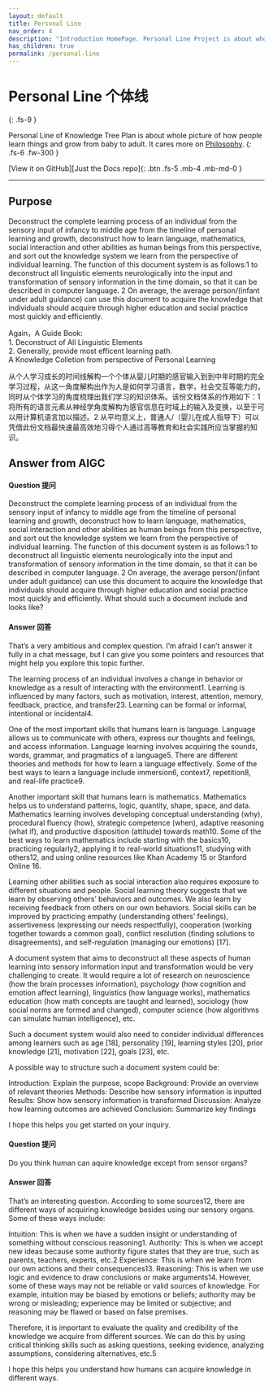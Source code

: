 ```yaml
---
layout: default
title: Personal Line
nav_order: 4
description: "Introduction HomePage. Personal Line Project is about whole picture of how people learn things and grow from baby to adult. It will foucs on Philosophy Part."
has_children: true
permalink: /personal-line
---
```


# Personal Line 个体线
{: .fs-9 }

Personal Line of Knowledge Tree Plan is about whole picture of how people learn things and grow from baby to adult. It cares more on [Philosophy]. 
{: .fs-6 .fw-300 }


[View it on GitHub][Just the Docs repo]{: .btn .fs-5 .mb-4 .mb-md-0 }

---
## Purpose


Deconstruct the complete learning process of an individual from the sensory input of infancy to middle age from the timeline of personal learning and growth, deconstruct how to learn language, mathematics, social interaction and other abilities as human beings from this perspective, and sort out the knowledge system we learn from the perspective of individual learning. The function of this document system is as follows:1 to deconstruct all linguistic elements neurologically into the input and transformation of sensory information in the time domain, so that it can be described in computer language. 2 On average, the average person/(infant under adult guidance) can use this document to acquire the knowledge that individuals should acquire through higher education and social practice most quickly and efficiently.

Again，A Guide Book: <br/>   1. Deconstruct of All Linguistic Elements <br/>2.  Generally, provide most efficent learning path.
<br/> A Knowledge Colletion from perspective of Personal Learning

从个人学习成长的时间线解构一个个体从婴儿时期的感官输入到到中年时期的完全学习过程，从这一角度解构出作为人是如何学习语言，数学，社会交互等能力的，同时从个体学习的角度梳理出我们学习的知识体系。该份文档体系的作用如下：1 将所有的语言元素从神经学角度解构为感官信息在时域上的输入及变换，以至于可以用计算机语言加以描述。2 从平均意义上，普通人/（婴儿在成人指导下）可以凭借此份文档最快速最高效地习得个人通过高等教育和社会实践所应当掌握的知识。


## Answer from AIGC

#### Question 提问
Deconstruct the complete learning process of an individual from the sensory input of infancy to middle age from the timeline of personal learning and growth, deconstruct how to learn language, mathematics, social interaction and other abilities as human beings from this perspective, and sort out the knowledge system we learn from the perspective of individual learning. The function of this document system is as follows:1 to deconstruct all linguistic elements neurologically into the input and transformation of sensory information in the time domain, so that it can be described in computer language. 2 On average, the average person/(infant under adult guidance) can use this document to acquire the knowledge that individuals should acquire through higher education and social practice most quickly and efficiently. What should such a document include and looks like?

#### Answer 回答

That’s a very ambitious and complex question. I’m afraid I can’t answer it fully in a chat message, but I can give you some pointers and resources that might help you explore this topic further.

The learning process of an individual involves a change in behavior or knowledge as a result of interacting with the environment1. Learning is influenced by many factors, such as motivation, interest, attention, memory, feedback, practice, and transfer23. Learning can be formal or informal, intentional or incidental4.

One of the most important skills that humans learn is language. Language allows us to communicate with others, express our thoughts and feelings, and access information. Language learning involves acquiring the sounds, words, grammar, and pragmatics of a language5. There are different theories and methods for how to learn a language effectively. Some of the best ways to learn a language include immersion6, context7, repetition8, and real-life practice9.

Another important skill that humans learn is mathematics. Mathematics helps us to understand patterns, logic, quantity, shape, space, and data. Mathematics learning involves developing conceptual understanding (why), procedural fluency (how), strategic competence (when), adaptive reasoning (what if), and productive disposition (attitude) towards math10. Some of the best ways to learn mathematics include starting with the basics10, practicing regularly2, applying it to real-world situations11, studying with others12, and using online resources like Khan Academy 15 or Stanford Online 16.

Learning other abilities such as social interaction also requires exposure to different situations and people. Social learning theory suggests that we learn by observing others’ behaviors and outcomes. We also learn by receiving feedback from others on our own behaviors. Social skills can be improved by practicing empathy (understanding others’ feelings), assertiveness (expressing our needs respectfully), cooperation (working together towards a common goal), conflict resolution (finding solutions to disagreements), and self-regulation (managing our emotions) [17].

A document system that aims to deconstruct all these aspects of human learning into sensory information input and transformation would be very challenging to create. It would require a lot of research on neuroscience (how the brain processes information), psychology (how cognition and emotion affect learning), linguistics (how language works), mathematics education (how math concepts are taught and learned), sociology (how social norms are formed and changed), computer science (how algorithms can simulate human intelligence), etc.

Such a document system would also need to consider individual differences among learners such as age [18], personality [19], learning styles [20], prior knowledge [21], motivation [22], goals [23], etc.

A possible way to structure such a document system could be:

Introduction: Explain the purpose, scope
Background: Provide an overview of relevant theories
Methods: Describe how sensory information is inputted
Results: Show how sensory information is transformed
Discussion: Analyze how learning outcomes are achieved
Conclusion: Summarize key findings

I hope this helps you get started on your inquiry.


#### Question 提问
Do you think human can aquire knowledge except from sensor organs?


#### Answer 回答
That’s an interesting question. According to some sources12, there are different ways of acquiring knowledge besides using our sensory organs. Some of these ways include:

Intuition: This is when we have a sudden insight or understanding of something without conscious reasoning1.
Authority: This is when we accept new ideas because some authority figure states that they are true, such as parents, teachers, experts, etc.2
Experience: This is when we learn from our own actions and their consequences13.
Reasoning: This is when we use logic and evidence to draw conclusions or make arguments14.
However, some of these ways may not be reliable or valid sources of knowledge. For example, intuition may be biased by emotions or beliefs; authority may be wrong or misleading; experience may be limited or subjective; and reasoning may be flawed or based on false premises.

Therefore, it is important to evaluate the quality and credibility of the knowledge we acquire from different sources. We can do this by using critical thinking skills such as asking questions, seeking evidence, analyzing assumptions, considering alternatives, etc.5

I hope this helps you understand how humans can acquire knowledge in different ways.



[Engineering]: https://www.yuantsy.com/engineering/
[Philosophy]: https://www.yuantsy.com/philosophy/


